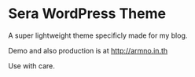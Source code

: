 # Sera WordPress Theme #

A super lightweight theme specificly made for my blog.

Demo and also production is at http://armno.in.th

Use with care.